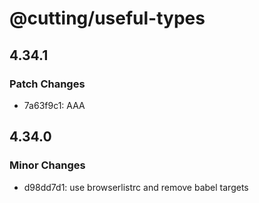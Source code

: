 # @cutting/useful-types

## 4.34.1

### Patch Changes

- 7a63f9c1: AAA

## 4.34.0

### Minor Changes

- d98dd7d1: use browserlistrc and remove babel targets
